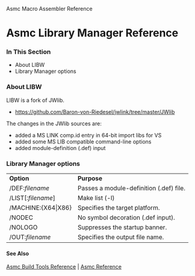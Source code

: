 Asmc Macro Assembler Reference

# Asmc Library Manager Reference

### In This Section

- About LIBW
- Library Manager options

### About LIBW

LIBW is a fork of JWlib.
- https://github.com/Baron-von-Riedesel/jwlink/tree/master/JWlib

The changes in the JWlib sources are:
- added a MS LINK comp.id entry in 64-bit import libs for VS
- added some MS LIB compatible command-line options
- added module-definition (.def) input

### Library Manager options

<table>
<tr><td><b>Option</b></td><td><b>Purpose</b></td></tr>
<tr><td>/DEF:<i>filename</i></td><td>Passes a module-definition (.def) file.</td></tr>
<tr><td>/LIST[:<i>filename</i>]</td><td>Make list (-l)</td></tr>
<tr><td>/MACHINE:{X64|X86}</td><td>Specifies the target platform.</td></tr>
<tr><td>/NODEC</td><td>No symbol decoration (.def input).</td></tr>
<tr><td>/NOLOGO</td><td>Suppresses the startup banner.</td></tr>
<tr><td>/OUT:<i>filename</i></td><td>Specifies the output file name.</td></tr>
</table>

#### See Also

[Asmc Build Tools Reference](../readme.md) | [Asmc Reference](../../readme.md)

